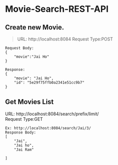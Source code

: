 # Movie-Search-REST-API

Create new Movie.
---
>URL: http://localhost:8084
>Request Type:POST

```
Request Body: 
{
	"movie":"Jai Ho"
}
```
```
Response:
{
    "movie": "Jai Ho",
    "id": "5e29f75ffb0a2341e51cc9b7"
}
```

Get Movies List
---
URL: http://localhost:8084/search/prefix/limit/\
Request Type:GET

```
Ex: http://localhost:8084/search/Jai/3/
Response Body: 
[
    "Jai",
    "Jai ho",
    "Jai Ram"

]
```
